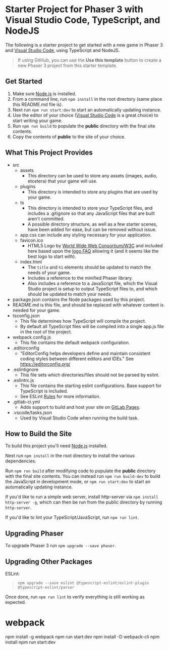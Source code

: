 # Starter Project for Phaser 3 with Visual Studio Code, TypeScript, and NodeJS

The following is a starter project to get started with a new game in Phaser 3 and [Visual Studio Code](https://code.visualstudio.com/), using TypeScript and NodeJS.

> If using GitHub, you can use the **Use this template** button to create a new Phaser 3 project from this starter template.

## Get Started

1. Make sure [Node.js](https://nodejs.org) is installed.
2. From a command line, run `npm install` in the root directory (same place this README.md file is).
3. Next run `npm run start:dev` to start an automatically updating instance.
4. Use the editor of your choice ([Visual Studio Code](https://code.visualstudio.com/) is a great choice) to start writing your game.
5. Run `npm run build` to populate the **public** directory with the final site contents.
6. Copy the contents of **public** to the site of your choice.

## What This Project Provides

- src
	- assets
		- This directory can be used to store any assets (images, audio, etcetera) that your game will use.
	- plugins
		- This directory is intended to store any plugins that are used by your game.
	- ts
		- This directory is intended to store your TypeScript files, and includes a .gitignore so that any JavaScript files that are built aren't committed.
		- A possible directory structure, as well as a few starter scenes, have been added for ease, but can be removed without issue.
	- app.css can include any styling necessary for your application.
	- favicon.ico
		- HTML5 Logo by [World Wide Web Consortium/W3C](http://www.w3.org/) and included here based upon the [logo FAQ](http://www.w3.org/html/logo/faq.html) allowing it (and it seems like the best logo to start with).
	- index.html
		- The `title` and `h1` elements should be updated to match the needs of your game.
		- Includes a reference to the minified Phaser library.
		- Also includes a reference to a JavaScript file, which the Visual Studio project is setup to output TypeScript files to, and which should be updated to match your needs.
- package.json contains the Node packages used by this project.
- README.md is this file, and should be replaced with whatever content is needed for your game.
- tsconfig.json
	- This file determines how TypeScript will compile the project.
	- By default all TypeScript files will be compiled into a single app.js file in the root of the project.
- webpack.config.js
	- This file contains the default webpack configuration.
- .editorconfig
	- "EditorConfig helps developers define and maintain consistent coding styles between different editors and IDEs." See https://editorconfig.org/
- .eslintignore
	- This file sets which directories/files should not be parsed by eslint.
- .eslintrc.js
	- This file contains the starting eslint configurations. Base support for TypeScript is included.
	- See ESLint [Rules](https://eslint.org/docs/rules/) for more information.
- .gitlab-ci.yml
	- Adds support to build and host your site on [GitLab Pages](https://docs.gitlab.com/ee/user/project/pages/).
- .vscode/tasks.json
	- Used by Visual Studio Code when running the build task.

## How to Build the Site
To build this project you'll need [Node.js](https://nodejs.org) installed.

Next run `npm install` in the root directory to install the various dependencies.

Run `npm run build` after modifying code to populate the **public** directory with the final site contents. You can instead run `npm run build-dev` to build the JavaScript in development mode, or `npm run start:dev` to start an automatically updating instance.

If you'd like to run a simple web server, install http-server via `npm install http-server -g`, which can then be run from the public directory by running `http-server`.

If you'd like to lint your TypeScript/JavaScript, run `npm run lint`.

## Upgrading Phaser
To upgrade Phaser 3 run `npm upgrade --save phaser`.

## Upgrading Other Packages

ESLint:

> `npm upgrade --save eslint @typescript-eslint/eslint-plugin @typescript-eslint/parser`

Once done, run `npm run lint` to verify everything is still working as expected.

# webpack

npm install -g webpack
npm run start:dev
npm install -D webpack-cli
npm install
npm run start:dev

